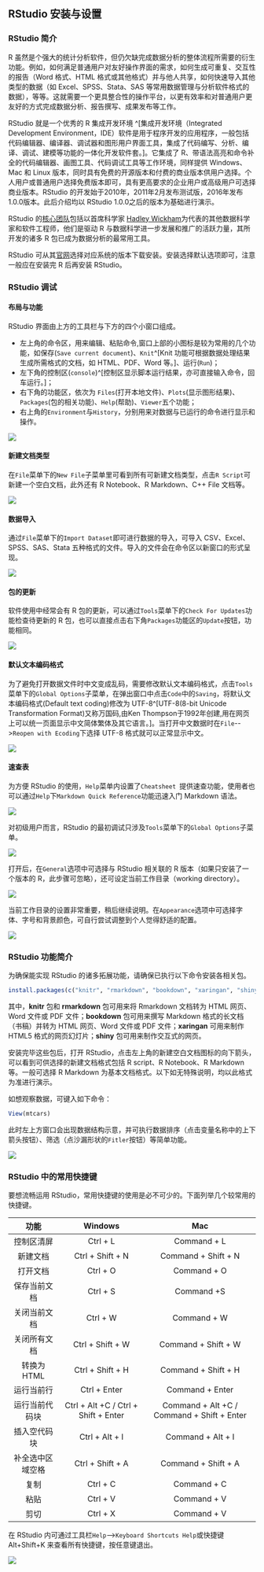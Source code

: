## RStudio 安装与设置

### RStudio 简介

R 虽然是个强大的统计分析软件，但仍欠缺完成数据分析的整体流程所需要的衍生功能。例如，如何满足普通用户对友好操作界面的需求，如何生成可重复、交互性的报告（Word 格式、HTML 格式或其他格式）并与他人共享，如何快速导入其他类型的数据（如 Excel、SPSS、Stata、SAS 等常用数据管理与分析软件格式的数据），等等。这就需要一个更具整合性的操作平台，以更有效率和对普通用户更友好的方式完成数据分析、报告撰写、成果发布等工作。

RStudio 就是一个优秀的 R 集成开发环境 ^[集成开发环境（Integrated Development Environment，IDE）软件是用于程序开发的应用程序，一般包括代码编辑器、编译器、调试器和图形用户界面工具，集成了代码编写、分析、编译、调试、建模等功能的一体化开发软件套。]。它集成了 R、带语法高亮和命令补全的代码编辑器、画图工具、代码调试工具等工作环境，同样提供 Windows、Mac 和 Linux 版本，同时具有免费的开源版本和付费的商业版本供用户选择。个人用户或普通用户选择免费版本即可，具有更高要求的企业用户或高级用户可选择商业版本。RStudio 的开发始于2010年，2011年2月发布测试版，2016年发布1.0.0版本。此后介绍均以 RStudio 1.0.0之后的版本为基础进行演示。

RStudio 的[核心团队](https://www.rstudio.com/about/)包括以首席科学家 [Hadley Wickham](http://hadley.nz/)为代表的其他数据科学家和软件工程师，他们是驱动 R 与数据科学进一步发展和推广的活跃力量，其所开发的诸多 R 包已成为数据分析的最常用工具。

RStudio 可从其[官网](https://www.rstudio.com/products/RStudio/)选择对应系统的版本下载安装。安装选择默认选项即可，注意一般应在安装完 R 后再安装 RStudio。

### RStudio 调试

#### 布局与功能

RStudio 界面由上方的工具栏与下方的四个小窗口组成。

- 左上角的命令区，用来编辑、粘贴命令,窗口上部的小图标是较为常用的几个功能，如保存(`Save current document`)、`Knit`^[Knit 功能可根据数据处理结果生成所需格式的文档，如 HTML、PDF、Word 等。]、运行(`Run`)；
- 左下角的控制区(`console`)^[控制区显示脚本运行结果，亦可直接输入命令，回车运行。]；
- 右下角的功能区，依次为 `Files`(打开本地文件)、`Plots`(显示图形结果)、`Packages`(包的相关功能)、`Help`(帮助)、`Viewer`五个功能；
- 右上角的`Environment`与`History`，分别用来对数据与已运行的命令进行显示和操作。

![](pic-rstudio-overview.png)

#### 新建文档类型

在`File`菜单下的`New File`子菜单里可看到所有可新建文档类型，点击`R Script`可新建一个空白文档，此外还有 R Notebook、R Markdown、C++ File 文档等。

![](pic-rstudio-newfile.png)

#### 数据导入

通过`File`菜单下的`Import Dataset`即可进行数据的导入，可导入 CSV、Excel、SPSS、SAS、Stata 五种格式的文件。导入的文件会在命令区以新窗口的形式呈现。

![](pic-rstudio-importdata.png)

#### 包的更新

软件使用中经常会有 R 包的更新，可以通过`Tools`菜单下的`Check For Updates`功能检查待更新的 R 包，也可以直接点击右下角`Packages`功能区的`Update`按钮，功能相同。

![](pic-rstudio-update-package.png)

#### 默认文本编码格式

为了避免打开数据文件时中文变成乱码，需要修改默认文本编码格式，点击`Tools`菜单下的`Global Options`子菜单，在弹出窗口中点击`Code`中的`Saving`，将默认文本编码格式(Default text coding)修改为 UTF-8^[UTF-8(8-bit Unicode Transformation Format)又称万国码,由Ken Thompson于1992年创建,用在网页上可以统一页面显示中文简体繁体及其它语言。]。当打开中文数据时在`File`-->`Reopen with Ecoding`下选择 UTF-8 格式就可以正常显示中文。

![](pic-rstudio-defalult-coding.png)

#### 速查表

为方便 RStudio 的使用，`Help`菜单内设置了`Cheatsheet `提供速查功能，使用者也可以通过`Help`下`Markdown Quick Reference`功能迅速入门 Markdown 语法。

![](pic-rstudio-MarkdownQuickReference.png)
 
  
对初级用户而言，RStudio 的最初调试只涉及`Tools`菜单下的`Global Options`子菜单。

![](pic-rstudio-global.png)

打开后，在`General`选项中可选择与 RStudio 相关联的 R 版本（如果只安装了一个版本的 R，此步骤可忽略），还可设定当前工作目录（working directory）。

![](pic-rstudio-general.png)

当前工作目录的设置非常重要，稍后继续说明。在`Appearance`选项中可选择字体、字号和背景颜色，可自行尝试调整到个人觉得舒适的配置。

![](pic-rstudio-appearance.png)


### RStudio 功能简介

为确保能实现 RStudio 的诸多拓展功能，请确保已执行以下命令安装各相关包。

```r
install.packages(c("knitr", "rmarkdown", "bookdown", "xaringan", "shiny"))
```

其中，**knitr** 包和 **rmarkdown** 包可用来将 Rmarkdown 文档转为 HTML 网页、Word 文件或 PDF 文件；**bookdown** 包可用来撰写 Markdown 格式的长文档（书稿）并转为 HTML 网页、Word 文件或 PDF 文件；**xaringan** 可用来制作 HTML5 格式的网页幻灯片；**shiny** 包可用来制作交互式的网页。

安装完毕这些包后，打开 RStudio，点击左上角的新建空白文档图标的向下箭头，可以看到可供选择的新建文档格式包括 R script、R Notebook、R Markdown 等。一般可选择 R Markdown 为基本文档格式。以下如无特殊说明，均以此格式为准进行演示。

如想观察数据，可键入如下命令：
```r
View(mtcars)
```

此时左上方窗口会出现数据结构示意，并可执行数据排序（点击变量名称中的上下箭头按钮）、筛选（点沙漏形状的`Fitler`按钮）等简单功能。

![](pic-rstudio_viewmtcars.png)

### RStudio 中的常用快捷键
要想流畅运用 RStudio，常用快捷键的使用是必不可少的。下面列举几个较常用的快捷键。

| **功能** | **Windows** | **Mac** |
|:--------:|:----------:|:-------:|
| 控制区清屏 | Ctrl + L | Command + L |
| 新建文档 | Ctrl + Shift + N | Command + Shift + N |
| 打开文档 | Ctrl + O | Command + O |
| 保存当前文档 | Ctrl + S| Command +S |
| 关闭当前文档 | Ctrl + W | Command + W |
| 关闭所有文档 | Ctrl + Shift + W | Command + Shift + W |
| 转换为HTML | Ctrl + Shift + H | Command + Shift + H |
| 运行当前行 | Ctrl + Enter | Command + Enter |
| 运行当前代码块 | Ctrl + Alt +C / Ctrl + Shift + Enter | Command + Alt +C / Command + Shift + Enter |
| 插入空代码块 | Ctrl + Alt + I | Command + Alt + I |
| 补全选中区域空格 | Ctrl + Shift + A | Command + Shift + A |
| 复制 | Ctrl + C | Command + C |
| 粘贴 | Ctrl + V | Command + V |
| 剪切 | Ctrl + X | Command + V |

在 RStudio 内可通过工具栏`Help`-->`Keyboard Shortcuts Help`或快捷键 Alt+Shift+K 来查看所有快捷键，按任意键退出。

![](pic-rstudio-KeyboardShortcuts.png)

